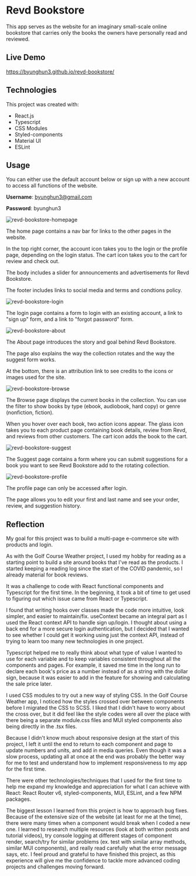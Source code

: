 # Revd Bookstore

This app serves as the website for an imaginary small-scale online bookstore that carries only the books the owners have personally read and reviewed.

## Live Demo

https://byunghun3.github.io/revd-bookstore/

## Technologies

This project was created with:

- React.js
- Typescript
- CSS Modules
- Styled-components
- Material UI
- ESLint

## Usage

You can either use the default account below or sign up with a new account to access all functions of the website.

**Username**: byunghun3@gmail.com

**Password**: byunghun3


![revd-bookstore-homepage](./src/assets/images/revd-bookstore-homepage.png)

The home page contains a nav bar for links to the other pages in the website. 

In the top right corner, the account icon takes you to the login or the profile page, depending on the login status. The cart icon takes you to the cart for review and check out.

The body includes a slider for announcements and advertisements for Revd Bookstore.

The footer includes links to social media and terms and condtions policy.


![revd-bookstore-login](./src/assets/images/revd-bookstore-login.png)

The login page contains a form to login with an existing account, a link to "sign up" form, and a link to "forgot password" form.


![revd-bookstore-about](./src/assets/images/revd-bookstore-about.png)

The About page introduces the story and goal behind Revd Bookstore.

The page also explains the way the collection rotates and the way the suggest form works.

At the bottom, there is an attribution link to see credits to the icons or images used for the site.


![revd-bookstore-browse](./src/assets/images/revd-bookstore-browse.png)

The Browse page displays the current books in the collection. You can use the filter to show books by type (ebook, audiobook, hard copy) or genre (nonfiction, fiction).

When you hover over each book, two action icons appear. The glass icon takes you to each product page containing book details, review from Revd, and reviews from other customers. The cart icon adds the book to the cart.


![revd-bookstore-suggest](./src/assets/images/revd-bookstore-suggest.png)

The Suggest page contains a form where you can submit suggestions for a book you want to see Revd Bookstore add to the rotating collection. 


![revd-bookstore-profile](./src/assets/images/revd-bookstore-profile.png)

The profile page can only be accessed after login. 

The page allows you to edit your first and last name and see your order, review, and suggestion history.


## Reflection

My goal for this project was to build a multi-page e-commerce site with products and login.

As with the Golf Course Weather project, I used my hobby for reading as a starting point to build a site around books that I've read as the products. I started keeping a reading log since the start of the COVID pandemic, so I already material for book reviews.

It was a challenge to code with React functional components and Typescript for the first time. In the beginning, it took a bit of time to get used to figuring out which issue came from React or Typescript. 

I found that writing hooks over classes made the code more intuitive, look simpler, and easier to maintain/fix. useContext became an integral part as I used the React context API to handle sign up/login. I thought about using a back end for a more secure login authentication, but I decided that I wanted to see whether I could get it working using just the context API, instead of trying to learn too many new technologies in one project.

Typescript helped me to really think about what type of value I wanted to use for each variable and to keep variables consistent throughout all the components and pages. For example, it saved me time in the long run to declare each book's price as a number instead of as a string with the dollar sign, because it was easier to add in the feature for showing and calculating the sale price later.

I used CSS modules to try out a new way of styling CSS. In the Golf Course Weather app, I noticed how the styles crossed over between components before I migrated the CSS to SCSS. I liked that I didn't have to worry about the cross over, but it did feel like the style codes were all over the place with there being a separate module.css files and MUI styled components also being directly in the .tsx files. 

Because I didn't know much about responsive design at the start of this project, I left it until the end to return to each component and page to update numbers and units, and add in media queries. Even though it was a slow process, updating all at once at the end was probably the better way for me to test and understand how to implement responsiveness to my app for the first time. 

There were other technologies/techniques that I used for the first time to help me expand my knowledge and appreciation for what I can achieve with React: React Router v6, styled-components, MUI, ESLint, and a few NPM packages.

The biggest lesson I learned from this project is how to approach bug fixes. Because of the extensive size of the website (at least for me at the time), there were many times when a component would break when I coded a new one. I learned to research multiple resources (look at both written posts and tutorial videos), try console logging at different stages of component render, search/try for similar problems (ex. test with similar array methods, similar MUI components), and really read carefully what the error message says, etc. I feel proud and grateful to have finished this project, as this experience will give me the confidence to tackle more advanced coding projects and challenges moving forward.

